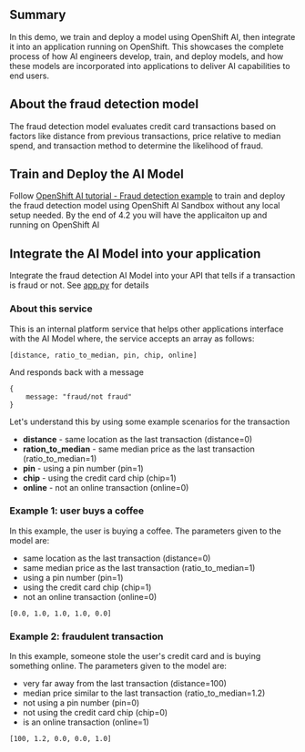 ## Summary
In this demo, we train and deploy a model using OpenShift AI, then integrate it into an application running on OpenShift. This showcases the complete process of how AI engineers develop, train, and deploy models, and how these models are incorporated into applications to deliver AI capabilities to end users.

## About the fraud detection model

The fraud detection model evaluates credit card transactions based on factors like distance from previous transactions, price relative to median spend, and transaction method to determine the likelihood of fraud.

## Train and Deploy the AI Model

Follow [OpenShift AI tutorial - Fraud detection example](https://docs.redhat.com/en/documentation/red_hat_openshift_ai_self-managed/2-latest/html/openshift_ai_tutorial_-_fraud_detection_example/index) to train and deploy the fraud detection model using OpenShift AI Sandbox without any local setup needed. By the end of 4.2 you will have the applicaiton up and running on OpenShift AI

## Integrate the AI Model into your application
Integrate the fraud detection AI Model into your API that tells if a transaction is fraud or not. See [app.py](https://github.com/yashwanthm/ai-fraud-detection-demo-api/blob/main/app.py) for details

### About this service

This is an internal platform service that helps other applications interface with the AI Model where, the service accepts an array as follows:

    [distance, ratio_to_median, pin, chip, online]

And responds back with a message

    {
	    message: "fraud/not fraud"
    }

Let's understand this by using some example scenarios for the transaction
-   **distance** - same location as the last transaction (distance=0)
-   **ration_to_median** - same median price as the last transaction (ratio_to_median=1)
-   **pin** - using a pin number (pin=1)
-   **chip** - using the credit card chip (chip=1)
-   **online** - not an online transaction (online=0)

### Example 1: user buys a coffee
In this example, the user is buying a coffee. The parameters given to the model are:
-   same location as the last transaction (distance=0)
-   same median price as the last transaction (ratio_to_median=1)
-   using a pin number (pin=1)
-   using the credit card chip (chip=1)
-   not an online transaction (online=0)

`[0.0, 1.0, 1.0, 1.0, 0.0]`

### Example 2: fraudulent transaction
In this example, someone stole the user's credit card and is buying something online. The parameters given to the model are:

-   very far away from the last transaction (distance=100)
-   median price similar to the last transaction (ratio_to_median=1.2)
-   not using a pin number (pin=0)
-   not using the credit card chip (chip=0)
-   is an online transaction (online=1)

`[100, 1.2, 0.0, 0.0, 1.0]`
